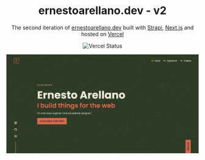 <h1 align="center">
  ernestoarellano.dev - v2
</h1>

<p align="center">
  The second iteration of <a href="https://www.ernestoarellano.dev/" target="_blank">ernestoarellano.dev</a> built with <a href="https://strapi.io/" target="_blank">Strapi</a>, <a href="https://nextjs.org/" target="_blank">Next.js</a> and hosted on <a href="https://vercel.com/" target="_blank">Vercel</a>
</p>

<p align="center">
  <img src="https://img.shields.io/github/deployments/ernstoarllano/ernestoarellano.dev/production?label=vercel&logo=vercel&logoColor=white" alt="Vercel Status" />
</p>

![v2](https://github.com/ernstoarllano/ernestoarellano.dev/blob/9791b3dbb925981953d3de79eaeabbcb25ae4f7e/public/ernestoarellano.jpg)
